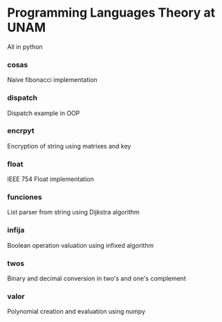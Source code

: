 # Programming Languages Theory at UNAM
All in python
### cosas
Naive fibonacci implementation
### dispatch
Dispatch example in OOP
### encrpyt
Encryption of string using matrixes and key
### float
IEEE 754 Float implementation
### funciones
List parser from string using Dijkstra algorithm
### infija
Boolean operation valuation using infixed algorithm
### twos
Binary and decimal conversion in two's and one's complement
### valor
Polynomial creation and evaluation using numpy